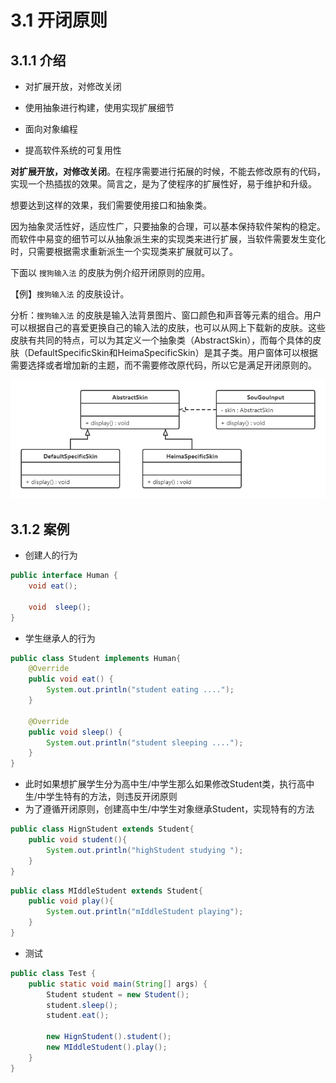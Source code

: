<LockArticle :highHeightPercent="0.3"/>

# 3.1 开闭原则

## 3.1.1 介绍
* 对扩展开放，对修改关闭

* 使用抽象进行构建，使用实现扩展细节

* 面向对象编程

* 提高软件系统的可复用性

  

**对扩展开放，对修改关闭**。在程序需要进行拓展的时候，不能去修改原有的代码，实现一个热插拔的效果。简言之，是为了使程序的扩展性好，易于维护和升级。

想要达到这样的效果，我们需要使用接口和抽象类。

因为抽象灵活性好，适应性广，只要抽象的合理，可以基本保持软件架构的稳定。而软件中易变的细节可以从抽象派生来的实现类来进行扩展，当软件需要发生变化时，只需要根据需求重新派生一个实现类来扩展就可以了。

下面以 `搜狗输入法` 的皮肤为例介绍开闭原则的应用。

【例】`搜狗输入法` 的皮肤设计。

分析：`搜狗输入法` 的皮肤是输入法背景图片、窗口颜色和声音等元素的组合。用户可以根据自己的喜爱更换自己的输入法的皮肤，也可以从网上下载新的皮肤。这些皮肤有共同的特点，可以为其定义一个抽象类（AbstractSkin），而每个具体的皮肤（DefaultSpecificSkin和HeimaSpecificSkin）是其子类。用户窗体可以根据需要选择或者增加新的主题，而不需要修改原代码，所以它是满足开闭原则的。

![](../_pic/open-close.png)



## 3.1.2 案例

* 创建人的行为
```java
public interface Human {
    void eat();

    void  sleep();
}
```
* 学生继承人的行为
```java
public class Student implements Human{
    @Override
    public void eat() {
        System.out.println("student eating ....");
    }

    @Override
    public void sleep() {
        System.out.println("student sleeping ....");
    }
}
```
* 此时如果想扩展学生分为高中生/中学生那么如果修改Student类，执行高中生/中学生特有的方法，则违反开闭原则
* 为了遵循开闭原则，创建高中生/中学生对象继承Student，实现特有的方法
```java
public class HignStudent extends Student{
    public void student(){
        System.out.println("highStudent studying ");
    }
}
```
```java
public class MIddleStudent extends Student{
    public void play(){
        System.out.println("mIddleStudent playing");
    }
}
```
* 测试
```java
public class Test {
    public static void main(String[] args) {
        Student student = new Student();
        student.sleep();
        student.eat();

        new HignStudent().student();
        new MIddleStudent().play();
    }
}
```
